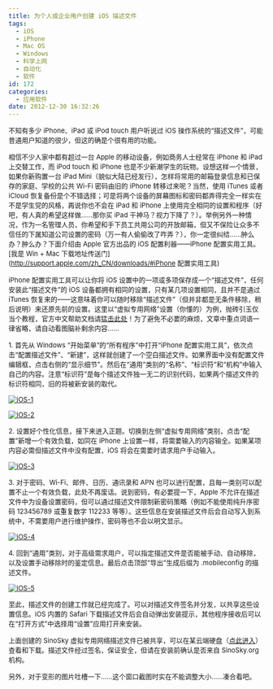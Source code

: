 ```yaml
---
title: 为个人或企业用户创建 iOS 描述文件
tags:
  - iOS
  - iPhone
  - Mac OS
  - Windows
  - 科学上网
  - 自动化
  - 软件
id: 172
categories:
  - 应用软件
date: 2012-12-30 16:32:26
---
```


<span style="font-size: small;">        不知有多少 iPhone、iPad 或 iPod touch 用户听说过 iOS 操作系统的“描述文件”，可能普通用户知道的很少，但这的确是个很有用的功能。</span>

<span style="font-size: small;">        相信不少人家中都有超过一台 Apple 的移动设备，例如商务人士经常在 iPhone 和 iPad 上交替工作，而 iPod touch 和 iPhone 也是不少新潮学生的玩物。设想这样一个情景，如果你新购置一台 iPad Mini（貌似大陆已经发行），怎样将常用的邮箱登录信息和已保存的家庭、学校的公共 Wi-Fi 密码由旧的 iPhone 转移过来呢？当然，使用 iTunes 或者 iCloud 恢复备份是个不错选择；可是将两个设备的屏幕图标和密码都弄得完全一样实在不是学生党的风格，再说你也不会在 iPad 和 iPhone 上使用完全相同的设置和程序（好吧，有人真的希望这样做……那你买 iPad 干神马？视力下降了？）。举例另外一种情况，作为一名管理人员，你希望和手下员工共用公司的开放邮箱，但又不保险让众多不信任的下属知道公司设置的密码（万一有人偷偷改了咋弄？），你一定很纠结……肿么办？肿么办？下面介绍由 Apple 官方出品的 iOS 配置利器——iPhone 配置实用工具。[我是 Win + Mac 下载地址传送门](http://support.apple.com/zh_CN/downloads/#iPhone 配置实用工具)</span>

<span style="font-size: small;">        iPhone 配置实用工具可以让你将 iOS 设置中的一项或多项保存成一个“描述文件”，任何安装此“描述文件”的 iOS 设备都拥有相同的设置，只有某几项设置相同，且并不是通过 iTunes 恢复来的——这意味着你可以随时移除“描述文件”（但并非都是无条件移除，稍后说明）来还原先前的设置。这里以“虚拟专用网络”设置（你懂的）为例，抛砖引玉仅当个教程，官方中文帮助文档请[猛击此处](http://help.apple.com/iosdeployment-ipcu/win/1.1/?lang=zh-cn)！为了避免不必要的麻烦，文章中重点词语一律省略，请自动看图脑补剩余内容……</span>

<span style="font-size: small;">        1\. 首先从 Windows “开始菜单”的“所有程序”中打开“iPhone 配置实用工具”，依次点击“配置描述文件”、“新建”，这样就创建了一个空白描述文件。如果界面中没有配置文件编辑框，点击右侧的“显示细节”。然后在“通用”类别的“名称”、“标识符”和“机构”中输入自己的内容。注意“标识符”是每个描述文件独一无二的识别代码，如果两个描述文件的标识符相同，旧的将被新安装的取代。</span>

<span style="font-size: small;">[![iOS-1](http://bcs.duapp.com/sinosky-blog/2012/12/30/1.png)](http://bcs.duapp.com/sinosky-blog/2012/12/30/1.png "iOS-1")</span>

<span style="font-size: small;">[![iOS-2](http://bcs.duapp.com/sinosky-blog/2012/12/30/2.png)](http://bcs.duapp.com/sinosky-blog/2012/12/30/2.png "iOS-2")</span>

<span style="font-size: small;">        2\. 设置好个性化信息，接下来进入正题。切换到左侧“虚拟专用网络”类别，点击“配置”新增一个有效负载，如同在 iPhone 上设置一样，将需要输入的内容输全。如果某项内容必需但描述文件中没有配置，iOS 将会在需要时请求用户手动输入。</span>

<span style="font-size: small;">[![iOS-3](http://bcs.duapp.com/sinosky-blog/2012/12/30/3.png)](http://bcs.duapp.com/sinosky-blog/2012/12/30/3.png "iOS-3")</span>

<span style="font-size: small;">        3\. 对于密码、Wi-Fi、邮件、日历、通讯录和 APN 也可以进行配置，且每一类别可以配置不止一个有效负载，此处不再废话。说到密码，有必要提一下，Apple 不允许在描述文件中为设备设置密码，但可以通过描述文件限制新密码策略（例如不能使用纯升序密码 123456789 或重复数字 112233 等等）。这些信息在安装描述文件后会自动写入到系统中，不需要用户进行维护操作，密码等也不会以明文显示。</span>

<span style="font-size: small;">[![iOS-4](http://bcs.duapp.com/sinosky-blog/2012/12/30/4.png)](http://bcs.duapp.com/sinosky-blog/2012/12/30/4.png "iOS-4")</span>

<span style="font-size: small;">        4\. 回到“通用”类别，对于高级需求用户，可以指定描述文件是否能被手动、自动移除，以及设置手动移除时的鉴定信息。最后点击顶部“导出”生成后缀为 .mobileconfig 的描述文件。</span>

<span style="font-size: small;">[![iOS-5](http://bcs.duapp.com/sinosky-blog/2012/12/30/51.png)](http://bcs.duapp.com/sinosky-blog/2012/12/30/51.png "iOS-5")</span>

<span style="font-size: small;">        至此，描述文件的创建工作就已经完成了。可以对描述文件签名并分发，以共享这些设置信息。iOS 内置的 Safari 下载描述文件后会自动弹出安装提示，其他程序接收后可以在“打开方式”中选择用“设置”应用打开来安装。</span>

<span style="font-size: small;">        上面创建的 SinoSky 虚拟专用网络描述文件已被共享，可以在某云端硬盘（[点此进入](https://docs.google.com/open?id=0B4p68HOOaC12aERBWVFUXzBwV2s)）查看和下载。描述文件经过签名，保证安全，但请在安装前确认是否来自 SinoSky.org 机构。</span>

<span style="font-size: small;">        另外，对于变形的图片吐槽一下……这个窗口截图时实在不能调整大小……凑合看吧。</span>